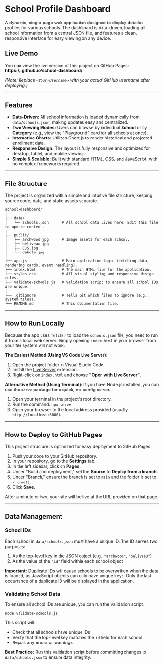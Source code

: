 # School Profile Dashboard

A dynamic, single-page web application designed to display detailed profiles for various schools. The dashboard is data-driven, loading all school information from a central JSON file, and features a clean, responsive interface for easy viewing on any device.

## Live Demo

You can view the live version of this project on GitHub Pages:  
**https://<Your-Username>.github.io/school-dashboard/**

*(Note: Replace `<Your-Username>` with your actual GitHub username after deploying.)*

---

## Features

- **Data-Driven:** All school information is loaded dynamically from `data/schools.json`, making updates easy and centralized.
- **Two Viewing Modes:** Users can browse by individual **School** or by **Category** (e.g., view the "Playground" card for all schools at once).
- **Interactive Charts:** Utilizes Chart.js to render historical and projected enrollment data.
- **Responsive Design:** The layout is fully responsive and optimized for desktop, tablet, and mobile viewing.
- **Simple & Scalable:** Built with standard HTML, CSS, and JavaScript, with no complex frameworks required.

---

## File Structure

The project is organized with a simple and intuitive file structure, keeping source code, data, and static assets separate.

```
school-dashboard/
│
├── data/
│   └── schools.json      # All school data lives here. Edit this file to update content.
│
├── public/
│   ├── archwood.jpg      # Image assets for each school.
│   ├── beliveau.jpg
│   ├── CJS.jpg
│   └── dakota.jpg
│
├── app.js                # Main application logic (fetching data, rendering cards, event handling).
├── index.html            # The main HTML file for the application.
├── styles.css            # All visual styling and responsive design rules.
├── validate-schools.js   # Validation script to ensure all school IDs are unique.
│
├── .gitignore            # Tells Git which files to ignore (e.g., system files).
└── README.md             # This documentation file.
```

---

## How to Run Locally

Because the app uses `fetch()` to load the `schools.json` file, you need to run it from a local web server. Simply opening `index.html` in your browser from your file system will not work.

**The Easiest Method (Using VS Code Live Server):**
1.  Open the project folder in Visual Studio Code.
2.  Install the [Live Server](https://marketplace.visualstudio.com/items?itemName=ritwickdey.LiveServer) extension.
3.  Right-click on `index.html` and choose **"Open with Live Server"**.

**Alternative Method (Using Terminal):**
If you have Node.js installed, you can use the `serve` package for a quick, no-config server.
1.  Open your terminal in the project's root directory.
2.  Run the command: `npx serve`
3.  Open your browser to the local address provided (usually `http://localhost:3000`).

---

## How to Deploy to GitHub Pages

This project structure is optimized for easy deployment to GitHub Pages.

1.  Push your code to your GitHub repository.
2.  In your repository, go to the **Settings** tab.
3.  In the left sidebar, click on **Pages**.
4.  Under "Build and deployment," set the **Source** to **Deploy from a branch**.
5.  Under "Branch," ensure the branch is set to `main` and the folder is set to `/ (root)`.
6.  Click **Save**.

After a minute or two, your site will be live at the URL provided on that page.

---

## Data Management

### School IDs

Each school in `data/schools.json` must have a unique ID. The ID serves two purposes:
1. As the top-level key in the JSON object (e.g., `"archwood"`, `"beliveau"`)
2. As the value of the `"id"` field within each school object

**Important:** Duplicate IDs will cause schools to be overwritten when the data is loaded, as JavaScript objects can only have unique keys. Only the last occurrence of a duplicate ID will be displayed in the application.

### Validating School Data

To ensure all school IDs are unique, you can run the validation script:

```bash
node validate-schools.js
```

This script will:
- Check that all schools have unique IDs
- Verify that the top-level key matches the `id` field for each school
- Report any errors or warnings

**Best Practice:** Run this validation script before committing changes to `data/schools.json` to ensure data integrity.
